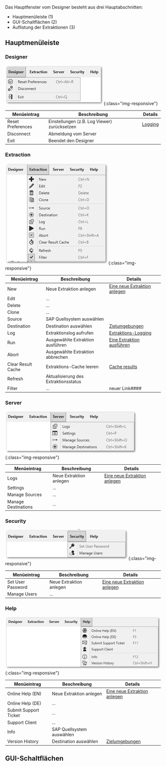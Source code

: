 
Das Hauptfenster vom Designer besteht aus drei Hauptabschnitten:
- Hauptmenüleiste (1)
- GUI-Schaltflächen (2)
- Auflistung der Extraktionen (3)

## Hauptmenüleiste

### Designer

![menueleiste_designer](/img/content/xu/menueleiste_designer.png){:class="img-responsive"}

Menüeintrag |Beschreibung | Details
------------ |------------ | -------------
Reset Preferences  | Einstellungen (z.B. Log Viewer) zurücksetzen | [Logging](../logging)
Disconnect | Abmeldung vom Server | <!---->
Exit | Beendet den Designer | <!---->

### Extraction

![menueleiste_extraction](/img/content/xu/menueleiste_extraction.png){:class="img-responsive"}


Menüeintrag |Beschreibung | Details
------------ |------------ | -------------
New  | Neue Extraktion anlegen | [Eine neue Extraktion anlegen](../erste-schritte-mit-table/eine-neue-extraktion-anlegen)
Edit | ... | <!---->
Delete | ... | <!---->
Clone | ... | <!---->
Source | SAP Quellsystem auswählen | <!---->
Destination | Destination auswählen | [Zielumgebungen](../xu-zielumgebungen)
Log | Extraktionslog aufrufen | [Extraktions-Logging](/logging/extraktion-logging)
Run  | Ausgewählte Extraktion ausführen | [Eine Extraktion ausführen](../erste-schritte-mit-table/eine-extraktion-ausfuehren)
Abort | Ausgewählte Extraktion abbrechen | <!---->
Clear Result Cache | Extraktions-Cache leeren | [Cache results](../table/general-settings#misc-tab)
Refresh | Aktualisierung des Extraktionsstatus | <!---->
Filter | ... | neuer Link####

### Server

![menueleiste_server](/img/content/xu/menueleiste_server.png){:class="img-responsive"}

Menüeintrag |Beschreibung | Details
------------ |------------ | -------------
Logs  | Neue Extraktion anlegen | [Eine neue Extraktion anlegen](../erste-schritte-mit-table/eine-neue-extraktion-anlegen)
Settings | ... | <!---->
Manage Sources | ... | <!---->
Manage Destinations | ... | <!---->

### Security

![menueleiste_security](/img/content/xu/menueleiste_security.png){:class="img-responsive"}

Menüeintrag |Beschreibung | Details
------------ |------------ | -------------
Set User Password  | Neue Extraktion anlegen | [Eine neue Extraktion anlegen](../erste-schritte-mit-table/eine-neue-extraktion-anlegen)
Manage Users | ... | <!---->

### Help

![menueleiste_help](/img/content/xu/menueleiste_help.png){:class="img-responsive"}

Menüeintrag |Beschreibung | Details
------------ |------------ | -------------
Online Help (EN) | Neue Extraktion anlegen | [Eine neue Extraktion anlegen](../erste-schritte-mit-table/eine-neue-extraktion-anlegen)
Online Help (DE) | ... | <!---->
Submit Support Ticket | ... | <!---->
Support Client | ... | <!---->
Info | SAP Quellsystem auswählen | <!---->
Version History | Destination auswählen | [Zielumgebungen](../xu-zielumgebungen)

## GUI-Schaltflächen
